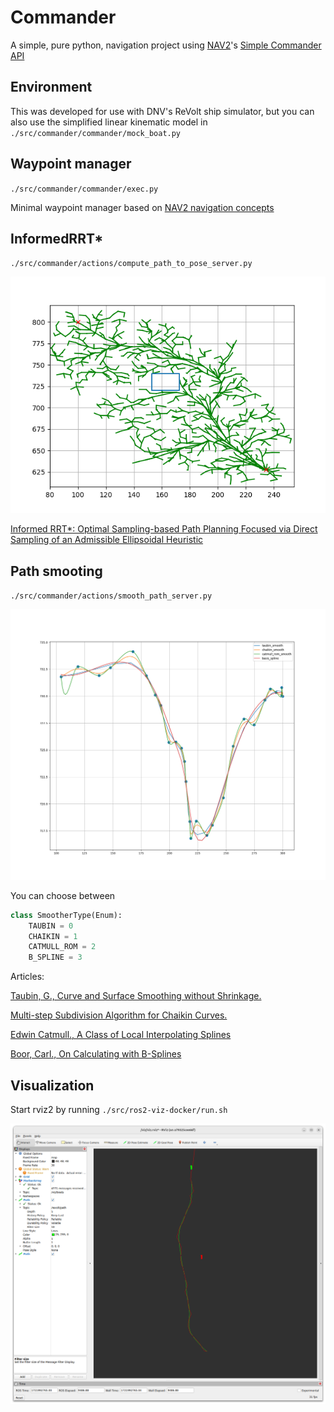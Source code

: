 # Commander
A simple, pure python, navigation project using [NAV2](https://docs.nav2.org/index.html)'s [Simple Commander API](https://docs.nav2.org/commander_api/index.html#id1)


## Environment
This was developed for use with DNV's ReVolt ship simulator, but you can also use the simplified linear kinematic model in `./src/commander/commander/mock_boat.py`


## Waypoint manager
`./src/commander/commander/exec.py`

Minimal waypoint manager based on [NAV2 navigation concepts](https://docs.nav2.org/concepts/index.html)
## InformedRRT*
`./src/commander/actions/compute_path_to_pose_server.py`

![](./images/example_rrt.png)

[Informed RRT*: Optimal Sampling-based Path Planning Focused via Direct Sampling of an Admissible Ellipsoidal Heuristic](https://arxiv.org/pdf/1404.2334)

## Path smooting
`./src/commander/actions/smooth_path_server.py`

![](./images/smoothers.png)

You can choose between
```python
class SmootherType(Enum):
    TAUBIN = 0
    CHAIKIN = 1
    CATMULL_ROM = 2
    B_SPLINE = 3
```
Articles:

[Taubin, G., Curve and Surface Smoothing without Shrinkage.](https://graphics.stanford.edu/courses/cs468-01-fall/Papers/taubin-smoothing.pdf)

[Multi-step Subdivision Algorithm for Chaikin Curves.](https://sci-hub.st/10.1007/978-3-540-30497-5_188)

[Edwin Catmull., A Class of Local Interpolating Splines](https://sci-hub.hkvisa.net/10.1016/b978-0-12-079050-0.50020-5)

[Boor, Carl., On Calculating with B-Splines](https://web.stanford.edu/class/cme324/classics/deboor.pdf)

## Visualization
Start rviz2 by running `./src/ros2-viz-docker/run.sh`

![](./images/rviz.png)
